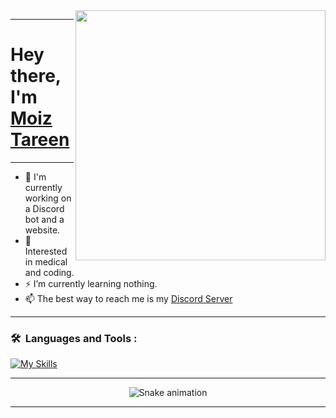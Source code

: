 <img src="https://raw.githubusercontent.com/MicaelliMedeiros/micaellimedeiros/master/image/computer-illustration.png" min-width="400px" max-width="400px" width="400px" align="right">

---

# Hey there, I'm [Moiz Tareen](https://moiztareen.cf)
 
---

- 👋 I'm currently working on a Discord bot and a website.
- 🌱 Interested in medical and coding.
- ⚡  I’m currently learning nothing.
- 📫 The best way to reach me is my [Discord Server](https://discord.gg/6XWTxvQEvd)


---

### 🛠 &nbsp;Languages and Tools :
<p>  
  
[![My Skills](https://skillicons.dev/icons?i=vscode,html,css,js,windows10&perline=5)](https://skillicons.dev)
  
</p>

---
<div align="center"> 

    

   ![Snake animation](https://github.com/danielbped/danielbped/blob/output/github-contribution-grid-snake.svg) 

    

 </div>
 
 ---
<!---
MoizTareen/MoizTareen is a ✨ special ✨ repository because its `README.md` (this file) appears on your GitHub profile.
You can click the Preview link to take a look at your changes.
--->
